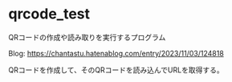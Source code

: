 # qrcode_test

QRコードの作成や読み取りを実行するプログラム

Blog: https://chantastu.hatenablog.com/entry/2023/11/03/124818

QRコードを作成して、そのQRコードを読み込んでURLを取得する。
